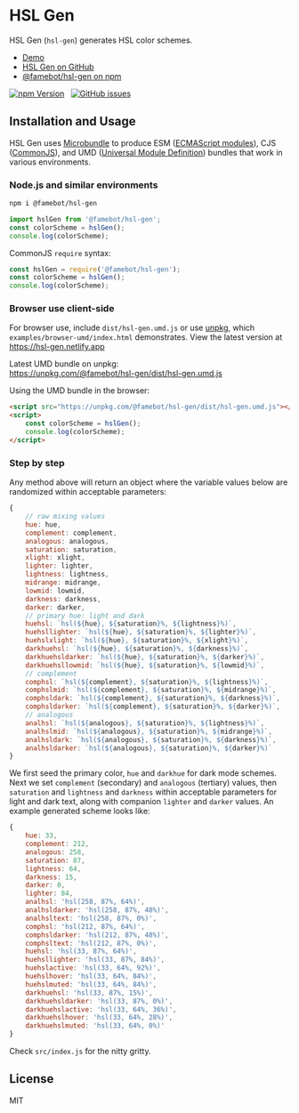 # HSL Gen

HSL Gen (`hsl-gen`) generates HSL color schemes.

- [Demo](https://hsl-gen.netlify.app)
- [HSL Gen on GitHub](https://github.com/famebot/hsl-gen)
- [@famebot/hsl-gen on npm](https://www.npmjs.com/package/@famebot/hsl-gen)

[![npm Version](https://img.shields.io/npm/v/@famebot/hsl-gen.svg?style=for-the-badge)](https://www.npmjs.com/package/@famebot/hsl-gen) &nbsp; [![GitHub issues](https://img.shields.io/github/issues/famebot/hsl-gen.svg?style=for-the-badge)](https://github.com/famebot/hsl-gen/issues)

## Installation and Usage

HSL Gen uses [Microbundle](https://github.com/developit/microbundle) to produce ESM ([ECMAScript modules](https://nodejs.org/api/esm.html)), CJS ([CommonJS](https://nodejs.org/api/modules.html)), and UMD ([Universal Module Definition](https://github.com/umdjs/umd)) bundles that work in various environments.

### Node.js and similar environments

```bash
npm i @famebot/hsl-gen
```

```js
import hslGen from '@famebot/hsl-gen';
const colorScheme = hslGen();
console.log(colorScheme);
```

CommonJS `require` syntax:

```js
const hslGen = require('@famebot/hsl-gen');
const colorScheme = hslGen();
console.log(colorScheme);
```

### Browser use client-side

For browser use, include `dist/hsl-gen.umd.js` or use [unpkg](https://unpkg.com), which `examples/browser-umd/index.html` demonstrates. View the latest version at <https://hsl-gen.netlify.app>

Latest UMD bundle on unpkg:  
<https://unpkg.com/@famebot/hsl-gen/dist/hsl-gen.umd.js>

Using the UMD bundle in the browser:

```html
<script src="https://unpkg.com/@famebot/hsl-gen/dist/hsl-gen.umd.js"></script>
<script>
    const colorScheme = hslGen();
    console.log(colorScheme);
</script>
```

### Step by step

Any method above will return an object where the variable values below are randomized within acceptable parameters:

```js
{
    // raw mixing values
    hue: hue,
    complement: complement,
    analogous: analogous,
    saturation: saturation,
    xlight: xlight,
    lighter: lighter,
    lightness: lightness,
    midrange: midrange,
    lowmid: lowmid,
    darkness: darkness,
    darker: darker,
    // primary hue: light and dark
    huehsl: `hsl(${hue}, ${saturation}%, ${lightness}%)`,
    huehsllighter: `hsl(${hue}, ${saturation}%, ${lighter}%)`,
    huehslxlight: `hsl(${hue}, ${saturation}%, ${xlight}%)`,
    darkhuehsl: `hsl(${hue}, ${saturation}%, ${darkness}%)`,
    darkhuehsldarker: `hsl(${hue}, ${saturation}%, ${darker}%)`,
    darkhuehsllowmid: `hsl(${hue}, ${saturation}%, ${lowmid}%)`,
    // complement
    comphsl: `hsl(${complement}, ${saturation}%, ${lightness}%)`,
    comphslmid: `hsl(${complement}, ${saturation}%, ${midrange}%)`,
    comphsldark: `hsl(${complement}, ${saturation}%, ${darkness}%)`,
    comphsldarker: `hsl(${complement}, ${saturation}%, ${darker}%)`,
    // analogous
    analhsl: `hsl(${analogous}, ${saturation}%, ${lightness}%)`,
    analhslmid: `hsl(${analogous}, ${saturation}%, ${midrange}%)`,
    analhsldark: `hsl(${analogous}, ${saturation}%, ${darkness}%)`,
    analhsldarker: `hsl(${analogous}, ${saturation}%, ${darker}%)`
}
```

We first seed the primary color, `hue` and `darkhue` for dark mode schemes. Next we set `complement` (secondary) and `analogous` (tertiary) values, then `saturation` and `lightness` and `darkness` within acceptable parameters for light and dark text, along with companion `lighter` and `darker` values. An example generated scheme looks like:

```js
{
    hue: 33,
    complement: 212,
    analogous: 258,
    saturation: 87,
    lightness: 64,
    darkness: 15,
    darker: 0,
    lighter: 84,
    analhsl: 'hsl(258, 87%, 64%)',
    analhsldarker: 'hsl(258, 87%, 48%)',
    analhsltext: 'hsl(258, 87%, 0%)',
    comphsl: 'hsl(212, 87%, 64%)',
    comphsldarker: 'hsl(212, 87%, 48%)',
    comphsltext: 'hsl(212, 87%, 0%)',
    huehsl: 'hsl(33, 87%, 64%)',
    huehsllighter: 'hsl(33, 87%, 84%)',
    huehslactive: 'hsl(33, 64%, 92%)',
    huehslhover: 'hsl(33, 64%, 84%)',
    huehslmuted: 'hsl(33, 64%, 84%)',
    darkhuehsl: 'hsl(33, 87%, 15%)',
    darkhuehsldarker: 'hsl(33, 87%, 0%)',
    darkhuehslactive: 'hsl(33, 64%, 36%)',
    darkhuehslhover: 'hsl(33, 64%, 28%)',
    darkhuehslmuted: 'hsl(33, 64%, 0%)'
}
```

Check `src/index.js` for the nitty gritty.

## License

MIT
